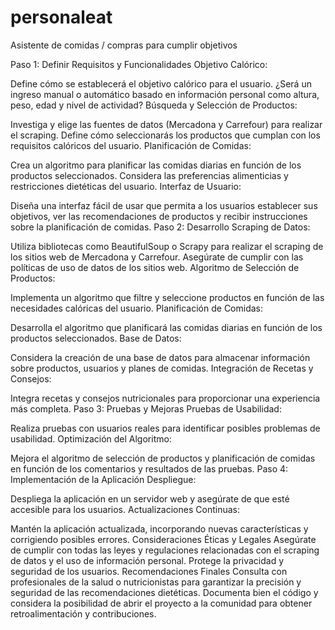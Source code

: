 # personaleat
Asistente de comidas / compras para cumplir objetivos

Paso 1: Definir Requisitos y Funcionalidades
Objetivo Calórico:

Define cómo se establecerá el objetivo calórico para el usuario. ¿Será un ingreso manual o automático basado en información personal como altura, peso, edad y nivel de actividad?
Búsqueda y Selección de Productos:

Investiga y elige las fuentes de datos (Mercadona y Carrefour) para realizar el scraping.
Define cómo seleccionarás los productos que cumplan con los requisitos calóricos del usuario.
Planificación de Comidas:

Crea un algoritmo para planificar las comidas diarias en función de los productos seleccionados.
Considera las preferencias alimenticias y restricciones dietéticas del usuario.
Interfaz de Usuario:

Diseña una interfaz fácil de usar que permita a los usuarios establecer sus objetivos, ver las recomendaciones de productos y recibir instrucciones sobre la planificación de comidas.
Paso 2: Desarrollo
Scraping de Datos:

Utiliza bibliotecas como BeautifulSoup o Scrapy para realizar el scraping de los sitios web de Mercadona y Carrefour.
Asegúrate de cumplir con las políticas de uso de datos de los sitios web.
Algoritmo de Selección de Productos:

Implementa un algoritmo que filtre y seleccione productos en función de las necesidades calóricas del usuario.
Planificación de Comidas:

Desarrolla el algoritmo que planificará las comidas diarias en función de los productos seleccionados.
Base de Datos:

Considera la creación de una base de datos para almacenar información sobre productos, usuarios y planes de comidas.
Integración de Recetas y Consejos:

Integra recetas y consejos nutricionales para proporcionar una experiencia más completa.
Paso 3: Pruebas y Mejoras
Pruebas de Usabilidad:

Realiza pruebas con usuarios reales para identificar posibles problemas de usabilidad.
Optimización del Algoritmo:

Mejora el algoritmo de selección de productos y planificación de comidas en función de los comentarios y resultados de las pruebas.
Paso 4: Implementación de la Aplicación
Despliegue:

Despliega la aplicación en un servidor web y asegúrate de que esté accesible para los usuarios.
Actualizaciones Continuas:

Mantén la aplicación actualizada, incorporando nuevas características y corrigiendo posibles errores.
Consideraciones Éticas y Legales
Asegúrate de cumplir con todas las leyes y regulaciones relacionadas con el scraping de datos y el uso de información personal.
Protege la privacidad y seguridad de los usuarios.
Recomendaciones Finales
Consulta con profesionales de la salud o nutricionistas para garantizar la precisión y seguridad de las recomendaciones dietéticas.
Documenta bien el código y considera la posibilidad de abrir el proyecto a la comunidad para obtener retroalimentación y contribuciones.
